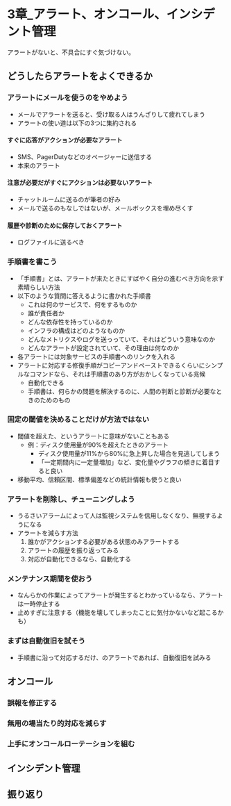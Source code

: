 # 3章_アラート、オンコール、インシデント管理

アラートがないと、不具合にすぐ気づけない。

## どうしたらアラートをよくできるか

### アラートにメールを使うのをやめよう

- メールでアラートを送ると、受け取る人はうんざりして疲れてしまう
- アラートの使い道は以下の3つに集約される

#### すぐに応答がアクションが必要なアラート

- SMS、PagerDutyなどのオページャーに送信する
- 本来のアラート

#### 注意が必要だがすぐにアクションは必要ないアラート

- チャットルームに送るのが筆者の好み
- メールで送るのもなしではないが、メールボックスを埋め尽くす

#### 履歴や診断のために保存しておくアラート

- ログファイルに送るべき

### 手順書を書こう

- 「手順書」とは、アラートが来たときにすばやく自分の進むべき方向を示す素晴らしい方法
- 以下のような質問に答えるように書かれた手順書
  - これは何のサービスで、何をするものか
  - 誰が責任者か
  - どんな依存性を持っているのか
  - インフラの構成はどのようなものか
  - どんなメトリクスやログを送っっていて、それはどういう意味なのか
  - どんなアラートが設定されていて、その理由は何なのか
- 各アラートには対象サービスの手順書へのリンクを入れる
- アラートに対応する修復手順がコピーアンドペーストできるくらいにシンプルなコマンドなら、それは手順書のあり方がおかしくなっている兆候
  - 自動化できる
  - 手順書は、何らかの問題を解決するのに、人間の判断と診断が必要なときのためのもの

### 固定の閾値を決めることだけが方法ではない

- 閾値を超えた、というアラートに意味がないこともある
  - 例：ディスク使用量が90%を超えたときのアラート
    - ディスク使用量が11%から80%に急上昇した場合を見逃してしまう
    - 「一定期間内に一定量増加」など、変化量やグラフの傾きに着目すると良い
- 移動平均、信頼区間、標準偏差などの統計情報も使うと良い

### アラートを削除し、チューニングしよう

- うるさいアラームによって人は監視システムを信用しなくなり、無視するようになる
- アラートを減らす方法
  1. 誰かがアクションする必要がある状態のみアラートする
  2. アラートの履歴を振り返ってみる
  3. 対応が自動化できるなら、自動化する

### メンテナンス期間を使おう

- なんらかの作業によってアラートが発生するとわかっているなら、アラートは一時停止する
- 止めすぎに注意する（機能を壊してしまったことに気付かないなど起こるかも）

### まずは自動復旧を試そう

- 手順書に沿って対応するだけ、のアラートであれば、自動復旧を試みる

## オンコール

### 誤報を修正する

### 無用の場当たり的対応を減らす

### 上手にオンコールローテーションを組む

## インシデント管理

## 振り返り
